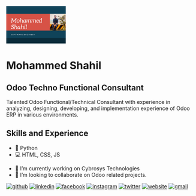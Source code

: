 <img src="https://github.com/ShahilCybro/ShahilCybro/blob/main/Mohammed%20Shahil.png" height="100"/>

# Mohammed Shahil
## Odoo Techno Functional Consultant

Talented Odoo Functional/Technical Consultant with experience in analyzing, designing, developing, and implementation experience of Odoo ERP in various environments.

## Skills and Experience
* 🥇 Python
* 💻 HTML, CSS, JS

- 🔭 I’m currently working on Cybrosys Technologies 
- 👯 I’m looking to collaborate on Odoo related projects. 


[<img src='https://cdn.jsdelivr.net/npm/simple-icons@3.0.1/icons/github.svg' alt='github' height='40'>](https://github.com/mohammedshahil)  [<img src='https://cdn.jsdelivr.net/npm/simple-icons@3.0.1/icons/linkedin.svg' alt='linkedin' height='40'>](https://www.linkedin.com/in/http://linkedin.com/in/mohammed-shahil-m-p-01b81b150/)  [<img src='https://cdn.jsdelivr.net/npm/simple-icons@3.0.1/icons/facebook.svg' alt='facebook' height='40'>](https://www.facebook.com/https://www.facebook.com/muhammed.shahil.982)  [<img src='https://cdn.jsdelivr.net/npm/simple-icons@3.0.1/icons/instagram.svg' alt='instagram' height='40'>](https://www.instagram.com/mohammed_shahil_/)  [<img src='https://cdn.jsdelivr.net/npm/simple-icons@3.0.1/icons/twitter.svg' alt='twitter' height='40'>](https://twitter.com/shahil00714)  [<img src='https://cdn.jsdelivr.net/npm/simple-icons@3.0.1/icons/icloud.svg' alt='website' height='40'>](www.shahil.me)  [<img src='https://cdn.jsdelivr.net/npm/simple-icons@3.0.1/icons/gmail.svg' alt='gmail' height='40'>](mohammedshahilmp@gmail.com)  


